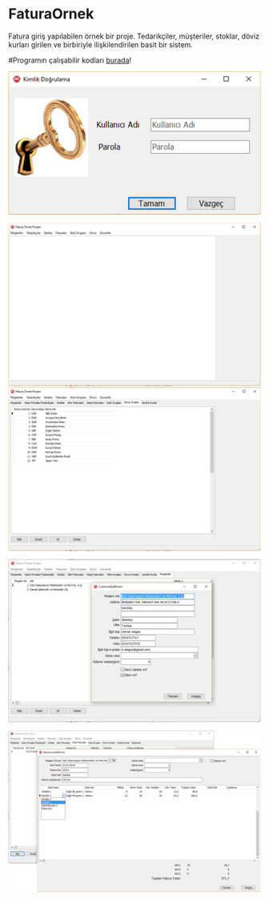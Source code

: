 # FaturaOrnek
Fatura giriş yapılabilen örnek bir proje. Tedarikçiler, müşteriler, stoklar, döviz kurları girilen ve birbiriyle ilişkilendirilen basit bir sistem.

#Programın çalışabilir kodları [burada](https://raw.githubusercontent.com/mozpinar/FaturaOrnek/master/FaturaOrnekExe.rar)!

![Parola ekranı](https://raw.githubusercontent.com/mozpinar/FaturaOrnek/master/Docs/1-Login%20form.png)

![Ana form](https://github.com/mozpinar/FaturaOrnek/blob/master/Docs/2-Main%20form.png)
![Tüm modül grid formları Ana Form üzerinde açılmışken](https://raw.githubusercontent.com/mozpinar/FaturaOrnek/master/Docs/3-Child%20forms%20in%20main%20form.png)

![Müşteriler](https://raw.githubusercontent.com/mozpinar/FaturaOrnek/master/Docs/4-Customer%20edit%20form%20on%20main%20form.png)

![Satış fatura giriş formu](https://raw.githubusercontent.com/mozpinar/FaturaOrnek/master/Docs/6-Sales%20invoice%20edit%20form%20on%20main%20form-2.png)
